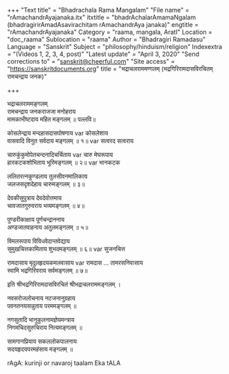 +++
"Text title" = "Bhadrachala Rama Mangalam"
"File name" = "rAmachandrAyajanaka.itx"
itxtitle = "bhadrAchalarAmamaNgalam (bhadragirirAmadAsavirachitam rAmachandrAya janaka)"
engtitle = "rAmachandrAyajanaka"
Category = "raama, mangala, AratI"
Location = "doc_raama"
Sublocation = "raama"
Author = "Bhadragiri Ramadasu"
Language = "Sanskrit"
Subject = "philosophy/hinduism/religion"
Indexextra = "(Videos 1, 2, 3, 4, post)"
"Latest update" = "April 3, 2020"
"Send corrections to" = "sanskrit@cheerful.com"
"Site access" = "https://sanskritdocuments.org"
title = "भद्राचलराममण्गलम् (भद्रगिरिरामदासविरचितम् रामचन्द्राय जनक)"

+++
  
 भद्राचलराममङ्गलम्   
रामचन्द्राय जनकराजजा मनोहराय  
मामकाभीष्टदाय महित मङ्गलम् ॥ पल्लवि॥  
  
कोसलेन्द्राय मन्दहासदासपोषणाय  var  कोसलेशाय  
वासवादि विनुत सर्वदाय मङ्गलम् ॥ १॥  var  सत्वरद सत्वराय  
  
चारुकुंकुमोपेतचन्दनादिचर्चिताय  var  चारु मेघरूपाय  
हारकटकशोभिताय भूरिमङ्गलम् ॥ २॥  var  भानकटक  
  
ललितरत्नकुण्डलाय तुलसीवनमालिकाय  
जलजसदृशदेहाय चारुमङ्गलम् ॥ ३॥  
  
देवकीसुपुत्राय देवदेवोत्तमाय  
चावजातगुरुवराय भव्यमङ्गलम् ॥ ४॥  
  
पुण्डरीकाक्षाय पूर्णचन्द्राननाय  
अण्डजातवाहनाय अतुलमङ्गलम् ॥ ५॥  
  
विमलरूपाय विविधवेदान्तवेद्याय  
सुमुखचित्तकामिताय शुभदमङ्गलम् ॥ ६॥  var  सुजनचित्त  
  
रामदासाय मृदुलहृदयकमलवासाय  var  रामदास ... तामरसनिवासाय  
स्वामि भद्रगिरिवराय सर्वमङ्गलम् ॥ ७॥  
  
इति श्रीभद्रगिरिरामदासविरचितं श्रीभद्राचलराममङ्गलम् ।  
  
नवसरोजलोचनाय नटजनानुग्रहाय  
पवनतनयसन्नुताय परममङ्गलम् ॥  
  
नगसुतादि भानुकुलनामज्ञेयमन्त्राय  
निगमचिदसुरुचिराय नित्यमङ्गलम् ॥  
  
सामगानप्रियाय सकललोकपालनाय  
सदयहृदयपरमहंसाय मङ्गलम् ॥  
  
  
rAgA: kurinji or navaroj taalam Eka tALA  
  

